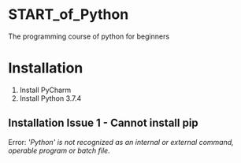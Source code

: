 # START_of_Python
The programming course of python for beginners 

# Installation 
1. Install PyCharm 
2. Install Python 3.7.4 

## Installation Issue 1 - Cannot install pip
Error: *'Python' is not recognized as an internal or external command, operable program or batch file.*

